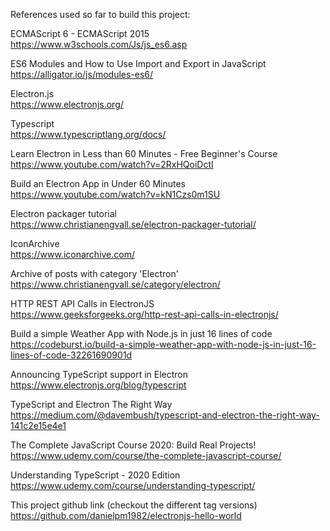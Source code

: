 References used so far to build this project:

ECMAScript 6 - ECMAScript 2015<br>
https://www.w3schools.com/Js/js_es6.asp

ES6 Modules and How to Use Import and Export in JavaScript
https://alligator.io/js/modules-es6/

Electron.js<br>
https://www.electronjs.org/

Typescript<br>
https://www.typescriptlang.org/docs/

Learn Electron in Less than 60 Minutes - Free Beginner's Course<br>
https://www.youtube.com/watch?v=2RxHQoiDctI

Build an Electron App in Under 60 Minutes<br>
https://www.youtube.com/watch?v=kN1Czs0m1SU

Electron packager tutorial<br>
https://www.christianengvall.se/electron-packager-tutorial/

IconArchive<br>
https://www.iconarchive.com/

Archive of posts with category 'Electron'<br>
https://www.christianengvall.se/category/electron/

HTTP REST API Calls in ElectronJS<br>
https://www.geeksforgeeks.org/http-rest-api-calls-in-electronjs/

Build a simple Weather App with Node.js in just 16 lines of code<br>
https://codeburst.io/build-a-simple-weather-app-with-node-js-in-just-16-lines-of-code-32261690901d

Announcing TypeScript support in Electron<br>
https://www.electronjs.org/blog/typescript

TypeScript and Electron The Right Way<br>
https://medium.com/@davembush/typescript-and-electron-the-right-way-141c2e15e4e1

The Complete JavaScript Course 2020: Build Real Projects!<br>
https://www.udemy.com/course/the-complete-javascript-course/

Understanding TypeScript - 2020 Edition<br>
https://www.udemy.com/course/understanding-typescript/

This project github link (checkout the different tag versions)<br>
https://github.com/danielpm1982/electronjs-hello-world

